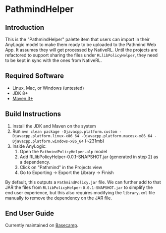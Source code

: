 PathmindHelper
==============

Introduction
------------

This is the "PathmindHelper" palette item that users can import in their AnyLogic model to make them ready to be uploaded to the Pathmind Web App. It assumes they will get processed by NativeRL. Until the projects are refactored to support sharing the files under `RLlibPolicyHelper`, they need to be kept in sync with the ones from NativeRL.


Required Software
-----------------

* Linux, Mac, or Windows (untested)
* JDK 8+
* [Maven 3+](https://maven.apache.org/download.cgi)


Build Instructions
------------------

 1. Install the JDK and Maven on the system
 2. Run `mvn clean package -Djavacpp.platform.custom -Djavacpp.platform.linux-x86_64 -Djavacpp.platform.macosx-x86_64 -Djavacpp.platform.windows-x86_64` (~231mb)
 3. Inside AnyLogic:
    1. Open the `PathmindPolicyHelper.alp` model
    2. Add RLlibPolicyHelper-0.0.1-SNAPSHOT.jar (generated in step 2) as a dependency.
    3. Click on "Pathmind" in the Projects view
    4. Go to Exporting -> Export the Library -> Finish

By default, this outputs a `PathmindPolicy.jar` file. We can further add to that JAR the files from `RLlibPolicyHelper-0.0.1-SNAPSHOT.jar` to simplify the end user experience, but this also requires modifying the `library.xml` file manually to remove the dependency on the JAR file.


End User Guide
--------------

Currently maintained on [Basecamp](https://3.basecamp.com/3684163/buckets/11875773/messages/2017431518).

